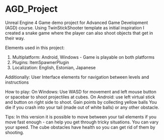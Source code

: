 # AGD_Project
 Unreal Engine 4 Game demo project for Advanced Game Development (AGD) course.
 Using TwinStickShooter template as initial inspiration I created a snake game where the player can also shoot objects that get in their way.
 
 Elements used in this project:
 1. Multiplatform: Android, Windows - Game is playable on both platforms
 2. Plugins: ItemSpawnerPlugin
 3. Localization: English, Estonian, Japanese
 
 Additionally:
 User Interface elements for navigation between levels and instructions
 
 How to play:
 On Windows: Use WASD for movement and left mouse button or spacebar to shoot projectiles at cubes. On Android: use left virtual stick and button on right side to shoot.
 Gain points by collecting yellow balls
 You die if you crash into your tail (made out of white balls) or any other obstacle.
 
 Tips: In this version it is possible to move between your tail elements if you move fast enough - can help you get through tricky situations. You can vary your speed. 
 The cube obstacles have health so you can get rid of them by shooting.
